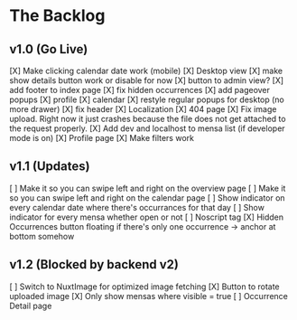 # The Backlog

## v1.0 (Go Live)
[X] Make clicking calendar date work (mobile)
[X] Desktop view
  [X] make show details button work or disable for now
  [X] button to admin view?
  [X] add footer to index page
  [X] fix hidden occurrences
  [X] add pageover popups
    [X] profile
    [X] calendar
  [X] restyle regular popups for desktop (no more drawer)
  [X] fix header
[X] Localization
[X] 404 page
[X] Fix image upload. Right now it just crashes because the file does not get attached to the request properly.
[X] Add dev and localhost to mensa list (if developer mode is on)
[X] Profile page
[X] Make filters work


## v1.1 (Updates)

[ ] Make it so you can swipe left and right on the overview page
[ ] Make it so you can swipe left and right on the calendar page
[ ] Show indicator on every calendar date where there's occurrances for that day
[ ] Show indicator for every mensa whether open or not
[ ] Noscript tag
[X] Hidden Occurrences button floating if there's only one occurrence -> anchor at bottom somehow


## v1.2 (Blocked by backend v2)

[ ] Switch to NuxtImage for optimized image fetching
[X] Button to rotate uploaded image
[X] Only show mensas where visible = true
[ ] Occurrence Detail page
